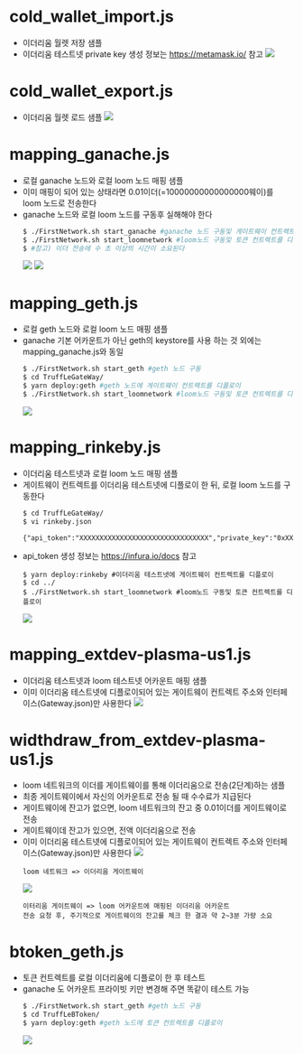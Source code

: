 # cold_wallet_import.js
- 이더리움 월렛 저장 샘플
- 이더리움 테스트넷 private key 생성 정보는 https://metamask.io/ 참고
  ![](./images/cold_wallet_import.png)

# cold_wallet_export.js
- 이더리움 월렛 로드 샘플
  ![](./images/cold_wallet_export.png)

# mapping_ganache.js
- 로컬 ganache 노드와 로컬 loom 노드 매핑 샘플
- 이미 매핑이 되어 있는 상태라면 0.01이더(=10000000000000000웨이)를 loom 노드로 전송한다
- ganache 노드와 로컬 loom 노드를 구동후 실해해야 한다
  ```bash
  $ ./FirstNetwork.sh start_ganache #ganache 노드 구동및 게이트웨이 컨트렉트를 디플로이
  $ ./FirstNetwork.sh start_loomnetwork #loom노드 구동및 토큰 컨트렉트를 디플로이
  $ #참고) 이더 전송에 수 초 이상의 시간이 소요된다
  ```
  ![](./images/mapping_ganache-1.png)
  ![](./images/mapping_ganache-2.png)

# mapping_geth.js
- 로컬 geth 노드와 로컬 loom 노드 매핑 샘플
- ganache 기본 어카운트가 아닌 geth의 keystore를 사용 하는 것 외에는 mapping_ganache.js와 동일
  ```bash
  $ ./FirstNetwork.sh start_geth #geth 노드 구동
  $ cd TruffLeGateWay/
  $ yarn deploy:geth #geth 노드에 게이트웨이 컨트렉트를 디플로이
  $ ./FirstNetwork.sh start_loomnetwork #loom노드 구동및 토큰 컨트렉트를 디플로이
  ```
  ![](./images/mapping_geth.png)

# mapping_rinkeby.js
- 이더리움 테스트넷과 로컬 loom 노드 매핑 샘플
- 게이트웨이 컨트렉트를 이더리움 테스트넷에 디플로이 한 뒤, 로컬 loom 노드를 구동한다
  ```bash
  $ cd TruffLeGateWay/
  $ vi rinkeby.json
  ```
  ```
  {"api_token":"XXXXXXXXXXXXXXXXXXXXXXXXXXXXXXXX","private_key":"0xXXXXXXXXXXXXXXXXXXXXXXXXXXXXXXXXXXXXXXXXXXXXXXXXXXXXXXXXXXXXXXXX"}
  ```
- api_token 생성 정보는 https://infura.io/docs 참고
  ```
  $ yarn deploy:rinkeby #이더리움 테스트넷에 게이트웨이 컨트렉트를 디플로이
  $ cd ../
  $ ./FirstNetwork.sh start_loomnetwork #loom노드 구동및 토큰 컨트렉트를 디플로이
  ```
  ![](./images/mapping_rinkeby.png)

# mapping_extdev-plasma-us1.js
- 이더리움 테스트넷과 loom 테스트넷 어카운트 매핑 샘플
- 이미 이더리움 테스트넷에 디플로이되어 있는 게이트웨이 컨트렉트 주소와 인터페이스(Gateway.json)만 사용한다
  ![](./images/mapping_extdev-plasma-us1.png)

# widthdraw_from_extdev-plasma-us1.js
- loom 네트워크의 이더를 게이트웨이를 통해 이더리움으로 전송(2단계)하는 샘플
- 최종 게이트웨이에서 자신의 어카운트로 전송 될 때 수수료가 지급된다
- 게이트웨이에 잔고가 없으면, loom 네트워크의 잔고 중 0.01이더를 게이트웨이로 전송
- 게이트웨이데 잔고가 있으면, 전액 이더리움으로 전송
- 이미 이더리움 테스트넷에 디플로이되어 있는 게이트웨이 컨트렉트 주소와 인터페이스(Gateway.json)만 사용한다
  ![](./images/widthdraw_from_extdev-plasma-us1-1.png)
  ```
  loom 네트워크 => 이더리움 게이트웨이
  ```
  ![](./images/widthdraw_from_extdev-plasma-us1-2.png)
  ```
  이터리움 게이트웨이 => loom 어카운트에 매핑된 이더리움 어카운트
  전송 요청 후, 주기적으로 게이트웨이의 잔고를 체크 한 결과 약 2~3분 가량 소요
  ```

# btoken_geth.js
- 토큰 컨트렉트를 로컬 이더리움에 디플로이 한 후 테스트
- ganache 도 어카운트 프라이빗 키만 변경해 주면 똑같이 테스트 가능
  ```bash
  $ ./FirstNetwork.sh start_geth #geth 노드 구동
  $ cd TruffLeBToken/
  $ yarn deploy:geth #geth 노드에 토큰 컨트렉트를 디플로이
  ```
  ![](./images/btoken_geth.png)
